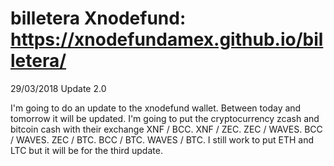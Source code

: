 # billetera Xnodefund: https://xnodefundamex.github.io/billetera/

29/03/2018 Update 2.0 

I'm going to do an update to the xnodefund wallet. Between today and tomorrow it will be updated. I'm going to put the cryptocurrency zcash and bitcoin cash with their exchange XNF / BCC. XNF / ZEC. ZEC / WAVES. BCC / WAVES. ZEC / BTC. BCC / BTC. WAVES / BTC. I still work to put ETH and LTC but it will be for the third update.

